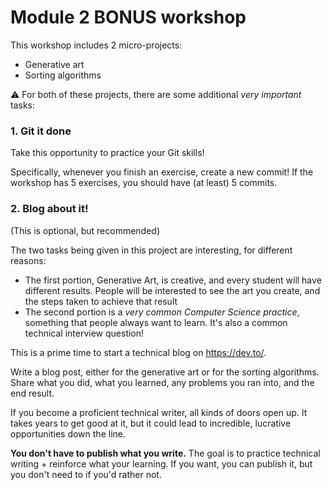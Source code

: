 # Module 2 BONUS workshop

This workshop includes 2 micro-projects:

- Generative art
- Sorting algorithms

⚠️ For both of these projects, there are some additional _very important_ tasks:

### 1. Git it done

Take this opportunity to practice your Git skills!

Specifically, whenever you finish an exercise, create a new commit! If the workshop has 5 exercises, you should have (at least) 5 commits.

### 2. Blog about it!

(This is optional, but recommended)

The two tasks being given in this project are interesting, for different reasons:

- The first portion, Generative Art, is creative, and every student will have different results. People will be interested to see the art you create, and the steps taken to achieve that result
- The second portion is a _very common Computer Science practice_, something that people always want to learn. It's also a common technical interview question!

This is a prime time to start a technical blog on https://dev.to/.

Write a blog post, either for the generative art or for the sorting algorithms. Share what you did, what you learned, any problems you ran into, and the end result.

If you become a proficient technical writer, all kinds of doors open up. It takes years to get good at it, but it could lead to incredible, lucrative opportunities down the line.

**You don't have to publish what you write.** The goal is to practice technical writing + reinforce what your learning. If you want, you can publish it, but you don't need to if you'd rather not.
